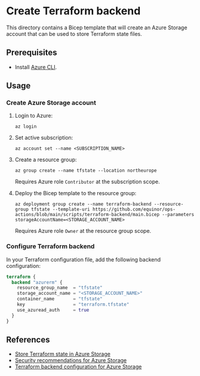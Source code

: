# Create Terraform backend

This directory contains a Bicep template that will create an Azure Storage account that can be used to store Terraform state files.

## Prerequisites

- Install [Azure CLI](https://learn.microsoft.com/en-us/cli/azure/install-azure-cli).

## Usage

### Create Azure Storage account

1. Login to Azure:

   ```console
   az login
   ```

1. Set active subscription:

   ```console
   az account set --name <SUBSCRIPTION_NAME>
   ```

1. Create a resource group:

   ```console
   az group create --name tfstate --location northeurope
   ```

   Requires Azure role `Contributor` at the subscription scope.

1. Deploy the Bicep template to the resource group:

   ```console
   az deployment group create --name terraform-backend --resource-group tfstate --template-uri https://github.com/equinor/ops-actions/blob/main/scripts/terraform-backend/main.bicep --parameters storageAccountName=<STORAGE_ACCOUNT_NAME>
   ```

   Requires Azure role `Owner` at the resource group scope.

### Configure Terraform backend

In your Terraform configuration file, add the following backend configuration:

```terraform
terraform {
  backend "azurerm" {
    resource_group_name  = "tfstate"
    storage_account_name = "<STORAGE_ACCOUNT_NAME>"
    container_name       = "tfstate"
    key                  = "terraform.tfstate"
    use_azuread_auth     = true
  }
}
```

## References

- [Store Terraform state in Azure Storage](https://learn.microsoft.com/en-us/azure/developer/terraform/store-state-in-azure-storage?tabs=azure-cli)
- [Security recommendations for Azure Storage](https://learn.microsoft.com/en-us/azure/storage/blobs/security-recommendations)
- [Terraform backend configuration for Azure Storage](https://www.terraform.io/language/settings/backends/azurerm)
